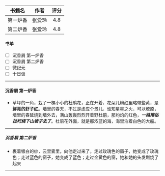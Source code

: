 | 书籍名 | 作者 | 评分 |
| :--: | :--: | :--: |
| 第一炉香 | 张爱玲 | 4.8 |
| 第二炉香 | 张爱玲 | 4.8 |

#### 书单
- [ ] 沉香屑 第一炉香
- [ ] 沉香屑 第二炉香
- [ ] 微纪元
- [ ] 十日谈 
***

#### 沉香屑 第一炉香
+ 草坪的一角，栽了一棵小小的杜鹃花，正在开着，花朵儿粉红里略带些黄，是**鲜亮的虾子红**。墙里的春天，不过是虚应个景儿，谁知星星之火，可以燎原，墙里的春延烧到墙外去，满山轰轰烈烈开着野杜鹃，那灼灼的红色，***一路摧枯拉朽烧下山坡子去了***。杜鹃花外面，就是那浓蓝的海，海里泊着白色的大船。
***

##### 沉香屑 第二炉香
+ 裹着银白的纱，云里雾里，向他走过来了。走过玫瑰色的窗子，她变成了玫瑰色；走过蓝色的窗子，她变成了蓝色；走过金黄色的窗，她和她的头发燃烧了起来
***


